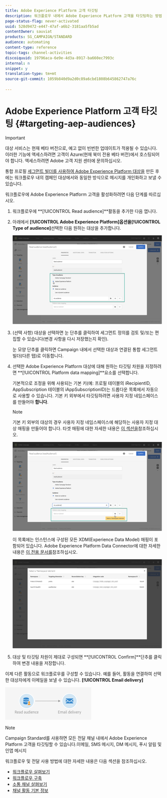 ```yaml
---
title: Adobe Experience Platform 고객 타깃팅
description: 워크플로우 내에서 Adobe Experience PLatform 고객을 타깃팅하는 방법을 살펴볼 수 있습니다.
page-status-flag: never-activated
uuid: 528d9472-e447-47af-a6b2-3181aa5fb5ad
contentOwner: sauviat
products: SG_CAMPAIGN/STANDARD
audience: automating
content-type: reference
topic-tags: channel-activities
discoiquuid: 19796aca-6e9e-4d3a-8917-ba660ec7993c
internal: n
snippet: y
translation-type: tm+mt
source-git-commit: 1059b840d9a2d0c89a6cbd1808b645862747a76c

---
```



# Adobe Experience Platform 고객 타깃팅 {#targeting-aep-audiences}

>[!IMPORTANT]
>
>대상 서비스는 현재 베타 버전으로, 예고 없이 빈번한 업데이트가 적용될 수 있습니다. 이러한 기능에 액세스하려면 고객이 Azure(현재 북미 전용 베타 버전)에서 호스팅되어야 합니다. 액세스하려면 Adobe 고객 지원 센터에 문의하십시오.

통합 프로필 [세그먼트 빌더를 사용하여 Adobe Experience Platform 대상을](../../audiences/using/aep-about-audience-destinations-service.md) 만든 후에는 워크플로우 내의 캠페인 대상에서와 동일한 방식으로 메시지를 개인화하고 보낼 수 있습니다.

워크플로우에 Adobe Experience Platform 고객을 활성화하려면 다음 단계를 따르십시오.

1. 워크플로우에 **[!UICONTROL Read audience]**활동을 추가한 다음 엽니다.

1. 아래에서 **[!UICONTROL Adobe Experience Platform]**옵션을**[!UICONTROL Type of audience]**&#x200B;선택한 다음 원하는 대상을 추가합니다.

   ![](assets/aep_wkf_readaudience.png)

1. (선택 사항) 대상을 선택하면 눈 단추를 클릭하여 세그먼트 정의를 검토 및/또는 편집할 수 있습니다(변경 사항을 다시 저장했는지 확인).

   눈 모양 단추를 클릭하면 Campaign 내에서 선택한 대상과 연결된 통합 세그먼트 빌더(다른 탭)로 이동합니다.

1. 선택한 Adobe Experience Platform 대상에 대해 원하는 타깃팅 차원을 지정하려면 **[!UICONTROL Platform data mapping]**요소를 선택합니다.

   기본적으로 조정을 위해 사용되는 기본 키(예: 프로필 테이블의 iRecipientID, AppSubscription 테이블의 iAppSubscriptionID)는 드롭다운 목록에서 자동으로 사용할 수 있습니다. 기본 키 외부에서 타깃팅하려면 사용자 지정 네임스페이스를 만들어야 **합니다**.

   >[!NOTE]
   >
   >기본 키 외부의 대상의 경우 사용자 지정 네임스페이스에 해당하는 사용자 지정 대상 매핑을 만들어야 합니다. 타겟 매핑에 대한 자세한 내용은 [이 섹션을](../../administration/using/target-mappings-in-campaign.md)참조하십시오.

   ![](assets/aep_wkf_readaudience_namespace.png)

   이 목록에는 인스턴스에 구성된 모든 XDM(Experience Data Model) 매핑이 포함되어 있습니다. Adobe Experience Platform Data Connector에 대한 자세한 내용은 [이 전용 문서를](../../administration/using/aep-about-data-connector.md)참조하십시오.

   ![](assets/aep_wkf_readaudience_namespace2.png)

1. 대상 및 타깃팅 차원이 제대로 구성되면 **[!UICONTROL Confirm]**단추를 클릭하여 변경 내용을 저장합니다.

이제 다른 활동으로 워크플로우를 구성할 수 있습니다. 예를 들어, 활동을 연결하여 선택한 대상자에게 이메일을 보낼 수 있습니다. **[!UICONTROL Email delivery]**

![](assets/aep_wkf_email.png)

>[!NOTE]
>
>Campaign Standard를 사용하면 모든 전달 채널 내에서 Adobe Experience Platform 고객을 타깃팅할 수 있습니다.이메일, SMS 메시지, DM 메시지, 푸시 알림 및 인앱 메시지

워크플로우 및 전달 사용 방법에 대한 자세한 내용은 다음 섹션을 참조하십시오.

* [워크플로우 살펴보기](../../automating/using/discovering-workflows.md)
* [워크플로우 구축](../../automating/using/building-a-workflow.md)
* [소통 채널 살펴보기](../../channels/using/discovering-communication-channels.md)
* [채널 활동 기본 정보](../../automating/using/about-channel-activities.md)
